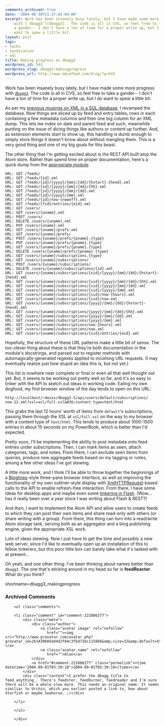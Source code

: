 ```yaml
---
comments_archived: true
date: '2004-08-30T21:37:42-04:00'
excerpt: Work has been insanely busy lately, but I have made some more progress
    with [`dbagg3`][dbagg3].  The code is all in CVS, so feel free to take
    a gander-- I don't have a ton of time for a proper write up, but I do
    want to spew a little bit.
layout: post
tags:
- hacks
- syndication
- xml
title: Making progress on dbagg3
wordpress_id: 543
wordpress_slug: dbagg3-makingprogress
wordpress_url: http://www.decafbad.com/blog/?p=543
---
```

Work has been insanely busy lately, but I have made some more progress with [`dbagg3`][dbagg3].  The code is all in CVS, so feel free to take a gander-- I don't have a ton of time for a proper write up, but I do want to spew a little bit. 

As per my [previous musings on XML in a SQL database][soup], I revamped the database.  Now things are sliced up by feed and entry tables, rows in each containing a few metadata columns and then one big column for an XML dump.  This lets me index on  date and parent feed and such, meanwhile punting on the issue of dicing things like authors or content up further.  And, as extension elements start to show up, this handling is dumb enough to simply store things it doesn't know about without mangling them.  This is a very good thing and one of my big goals for this beast.

The other thing that I'm getting excited about is the REST API built atop the Atom store.  Rather than spend time on proper documentation, here's a quick dump from the [appropriate module][restapi]:

    URL: GET /feeds/
    URL: GET /feeds/{id}.xml
    URL: GET /feeds/{id}/{yyyy}/{mm}/{dd}/{hstart}-{hend}.xml
    URL: GET /feeds/{id}/{yyyy}/{mm}/{dd}/{hh}.xml
    URL: GET /feeds/{id}/{yyyy}/{mm}/{dd}.xml
    URL: GET /feeds/{id}/{yyyy}/{mm}.xml
    URL: GET /feeds/{id}/now-{nowoff}.xml
    URL: GET /feeds/{fid}/entries/{eid}.xml
    URL: GET /users/
    URL: GET /users/{uname}.xml
    URL: POST /users/
    URL: DELETE /users/{uname}.xml
    URL: PUT /users/{uname}.xml
    URL: GET /users/{uname}/prefs.xml
    URL: GET /users/{uname}/prefs/
    URL: POST /users/{uname}/prefs/{pname}.{type}
    URL: PUT /users/{uname}/prefs/{pname}.{type}
    URL: GET /users/{uname}/prefs/{pname}.{type}
    URL: DELETE /users/{uname}/prefs/{pname}.{type}
    URL: GET /users/{uname}/subscriptions.{type}
    URL: GET /users/{uname}/subscriptions/
    URL: POST /users/{uname}/subscriptions/
    URL: DELETE /users/{uname}/subscriptions/{id}.xml
    URL: GET /users/{uname}/subscriptions/{sid}/{yyyy}/{mm}/{dd}/{hstart}-{hend}.xml
    URL: GET /users/{uname}/subscriptions/{sid}/{yyyy}/{mm}/{dd}/{hh}.xml
    URL: GET /users/{uname}/subscriptions/{sid}/{yyyy}/{mm}/{dd}.xml
    URL: GET /users/{uname}/subscriptions/{sid}/{yyyy}/{mm}.xml
    URL: GET /users/{uname}/subscriptions/{sid}/now-{hours}.xml
    URL: GET /users/{uname}/subscriptions/{sid}/now.xml
    URL: GET /users/{uname}/subscriptions/{yyyy}/{mm}/{dd}/{hstart}-{hend}.xml
    URL: GET /users/{uname}/subscriptions/{yyyy}/{mm}/{dd}/{hh}.xml
    URL: GET /users/{uname}/subscriptions/{yyyy}/{mm}/{dd}.xml
    URL: GET /users/{uname}/subscriptions/{yyyy}/{mm}.xml
    URL: GET /users/{uname}/subscriptions/now-{hours}.xml
    URL: GET /users/{uname}/subscriptions/now.xml
    URL: GET /users/{uname}/subscriptions/{sid}/entries/{eid}.xml

Hopefully, the structure of these URL patterns make a little bit of sense.  The too-clever thing about these is that they're both documentation in the module's docstrings, and parsed out to register methods with automagically-generated regexes applied to incoming URL requests.  (I may eventually realize just how stupid an idea this is, but not yet.)  

This list is nowhere near complete or final or even all that well thought out yet.  But, it seems to be working out pretty well so far, and it's so easy to tinker with the API to sketch out ideas in working code.  Eating my own dogfood, my first browser window of the day tends to open on this URL:

    http://localhost/~deusx/dbagg3.5/api/users/default/subscriptions/
    now-12.xml?xsl=xsl/full.xsl&#38;content-type=text/html

This grabs the last 12 hours' worth of items from `default`'s subscriptions, passing them through the XSL at `xsl/full.xsl` on the way to my browser with a content type of `text/html`.  This tends to produce about 1000-1500 entries in about 15 seconds on my PowerBook, which is better than I'd expected.  

Pretty soon, I'll be implementing the ability to post metadata onto feed entries under subscriptions.  Then, I can mark items as seen, attach categories, tags, and notes.  From there, I can exclude seen items from queries, produce new aggregate feeds based on my tagging or notes, among a few other ideas I've got stewing.

A little more work, and I think I'll be able to throw together the beginnings of a [Bloglines][bloglines]-style three-pane browser interface, as well as improving the functionality of my own outliner-style display with [XmlHTTPRequest][xmlhttp]-based calls to the API to enable refresh-free interaction.  From there, I have some ideas for desktop apps and maybe even some [tinkering in Flash][flash].  (Wow... has it really been over a year since I was writing about Flash &#38; REST?)

And *then*, I want to implement the Atom API and allow users to create feeds to which they can post their own items and share read-only with others (or share writing with a group).  From there, this thing can turn into a read/write Atom storage tank, serving both as an aggregator and a blog publishing engine, given the appropriate XSL work.

Lots of ideas stewing.  Now I just have to get the time and possibly a new web server, since I'd like to eventually open up an installation of this to fellow tinkerers, but this poor little box can barely take what it's tasked with at present...

Oh yeah, and one other thing:  I've been thinking about names better than `dbagg3`.  The one that's sticking around in my head so far is **feedReactor**.  What do you think?

[flash]: http://www.decafbad.com/blog/2003/06/19/flash_agg
[xmlhttp]: http://developer.apple.com/internet/webcontent/xmlhttpreq.html
[bloglines]: http://www.bloglines.com
[restapi]: http://www.decafbad.com/cvs/*checkout*/dbagg3/lib/dbagg3/rest.py
[dbagg3]: http://www.decafbad.com/cvs/dbagg3/
[soup]: http://www.decafbad.com/blog/2004/08/23/slicing_and_dicing_to_make_atom_soup_in_dbagg3
<!--more-->
shortname=dbagg3_makingprogress

<div id="comments" class="comments archived-comments">
            <h3>Archived Comments</h3>
            
        <ul class="comments">
            
        <li class="comment" id="comment-221086277">
            <div class="meta">
                <div class="author">
                    <a class="avatar image" rel="nofollow" 
                       href=""><img src="http://www.gravatar.com/avatar.php?gravatar_id=26343060da04d2f84c3fbd726c1158b6&amp;size=32&amp;default=http://mediacdn.disqus.com/1320279820/images/noavatar32.png"/></a>
                    <a class="avatar name" rel="nofollow" 
                       href="">Alan</a>
                </div>
                <a href="#comment-221086277" class="permalink"><time datetime="2004-09-01T03:39:10">2004-09-01T03:39:10</time></a>
            </div>
            <div class="content">I prefer the dbagg title to feed_anything_. There's feedster, feedburner, feedreader and I'm sure there will be a whole slew more. This needs an original name. It seems similiar to Urchin, which you earlier posted a link to, how about Starfish or maybe Seahorse. ;)</div>
            
        </li>
    
        </ul>
    
        </div>
    